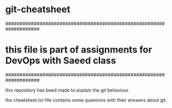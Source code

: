# git-cheatsheet

####################################################################
#  this file is part of assignments for DevOps with Saeed class
####################################################################

this repository has beed made to explain the git behaviour.

the cheatsheet.txt file contains some questions with their answers about git.
